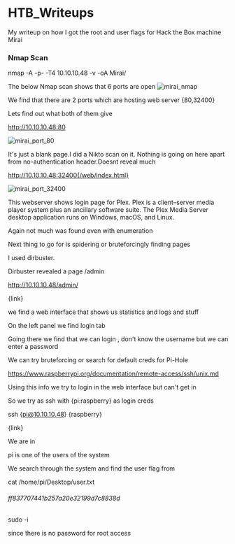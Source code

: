 # HTB_Writeups
My writeup on how I got the root and user flags for Hack the Box machine Mirai

### Nmap Scan

nmap -A -p- -T4 10.10.10.48 -v -oA Mirai/

The below Nmap scan shows that 6 ports are open
![mirai_nmap](https://user-images.githubusercontent.com/29353729/89279576-2b04d780-d665-11ea-8e83-8aa0ca071313.jpg)

We find that there are 2 ports which are hosting web server {80,32400}

Lets find out what both of them give

http://10.10.10.48:80

![mirai_port_80](https://user-images.githubusercontent.com/29353729/89280975-00b41980-d667-11ea-8771-41a249ba0b7d.png)


It's just a blank page.I did a Nikto scan on it. Nothing is going on here apart from no-authentication header.Doesnt reveal much 

http://10.10.10.48:32400{/web/index.html}

![mirai_port_32400](https://user-images.githubusercontent.com/29353729/89281008-0d387200-d667-11ea-9c21-ce9d2ad748b3.png)

This webserver shows login page for Plex. Plex is a client–server media player system plus an ancillary software suite. The Plex Media Server desktop application runs on Windows, macOS, and Linux.

Again not much was found even with enumeration

Next thing to go for is spidering or bruteforcingly finding pages

I used dirbuster.

Dirbuster revealed a page /admin

http://10.10.10.48/admin/

{link}

we find a web interface that shows us statistics and logs and stuff

On the left panel we find login tab

Going there we find that we can login , don't know the username but we can enter a password

We can try bruteforcing or search for default creds for Pi-Hole

https://www.raspberrypi.org/documentation/remote-access/ssh/unix.md


Using this info we try to login in the web interface but can't get in

So we try as ssh with {pi:raspberry} as login creds

ssh {pi@10.10.10.48}
{raspberry}

{link}

We are in

pi is one of the users of the system

We search through the system and find the user flag from

cat /home/pi/Desktop/user.txt
###### ff837707441b257a20e32199d7c8838d

sudo -i

since there is no password for root access

